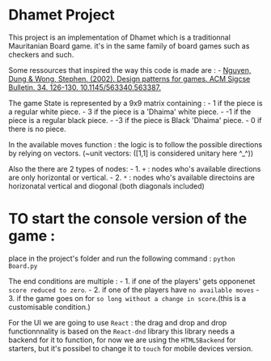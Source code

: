 # Dhamet Project

This project is an implementation of Dhamet which is a traditionnal Mauritanian Board game.
it's in the same family of board games such as checkers and such.

Some ressources that inspired the way this code is made are : 
    - 
    [Nguyen, Dung & Wong, Stephen. (2002). Design patterns for games. ACM Sigcse Bulletin. 34. 126-130. 10.1145/563340.563387.](https://www.researchgate.net/publication/221537302_Design_patterns_for_games/citation/download)


The game State is represented by a 9x9 matrix containing :
    - 1 if the piece is a regular white piece.
    - 3 if the piece is a 'Dhaima' white piece.
    - -1 if the piece is a regular black piece.
    - -3 if the piece is Black 'Dhaima' piece.
    - 0 if there is no piece.

In the available moves function :
    the logic is to follow the possible directions by relying on vectors. (~unit vectors: ([1,1] is considered unitary here ^_^))

Also the there are 2 types of nodes:
    - 1. `+` : nodes who's available directions are only horizontal or vertical.
    - 2. `*` : nodes who's available directoins are horizonatal vertical and diogonal (both diagonals included)

# TO start the console version of the game :
place in the project's folder and run the following command :
`python Board.py`

The end conditions are multiple :
    - 1. if one of the players' gets opponenet `score reduced to zero`.
    - 2. if one of the players have `no available moves`
    - 3. if the game goes on for `so long without a change in score`.(this is a customisable condition.)



For the UI we are going to use `React` :
    the drag and drop and drop functionnnality is based on the `React-dnd` library this library needs a backend for it to function,
    for now we are using the `HTML5Backend` for starters, but it's possibel to change it to `touch` for mobile devices version.


